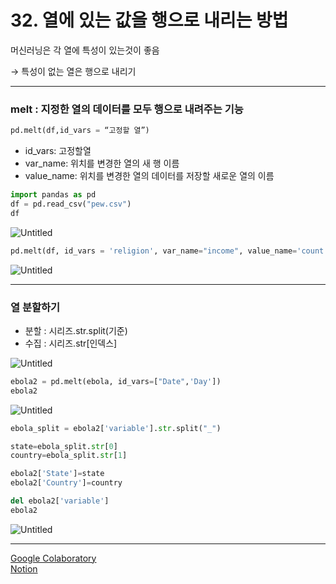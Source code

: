 # 32. 열에 있는 값을 행으로 내리는 방법

머신러닝은 각 열에 특성이 있는것이 좋음

→ 특성이 없는 열은 행으로 내리기

---

### melt : 지정한 열의 데이터를 모두 행으로 내려주는 기능

```python
pd.melt(df,id_vars = “고정할 열”)
```

- id_vars: 고정할열
- var_name: 위치를 변경한 열의 새 행 이름
- value_name: 위치를 변경한 열의 데이터를 저장할 새로운 열의 이름

```python
import pandas as pd
df = pd.read_csv("pew.csv")
df
```

![Untitled](https://s3-us-west-2.amazonaws.com/secure.notion-static.com/e4a346b4-52b1-46d9-9e32-59ae502c6017/Untitled.png)

```python
pd.melt(df, id_vars = 'religion', var_name="income", value_name='count')
```

![Untitled](https://s3-us-west-2.amazonaws.com/secure.notion-static.com/f82fc5fd-4bf8-4e96-b8be-4a0201b554db/Untitled.png)

---

### 열 분할하기

- 분할 : 시리즈.str.split(기준)
- 수집 : 시리즈.str[인덱스]

![Untitled](https://s3-us-west-2.amazonaws.com/secure.notion-static.com/e3dfb2a6-8920-4186-8af9-d0f48c44c4ff/Untitled.png)

```python
ebola2 = pd.melt(ebola, id_vars=["Date",'Day'])
ebola2
```

![Untitled](https://s3-us-west-2.amazonaws.com/secure.notion-static.com/a70aa3e1-64d8-47bc-9e5c-2c8a1467e307/Untitled.png)

```python
ebola_split = ebola2['variable'].str.split("_")

state=ebola_split.str[0]
country=ebola_split.str[1]

ebola2['State']=state
ebola2['Country']=country

del ebola2['variable']
ebola2
```

![Untitled](https://s3-us-west-2.amazonaws.com/secure.notion-static.com/75db8ce8-4e72-4d0e-9773-2ac89d413480/Untitled.png)

---

[Google Colaboratory](https://colab.research.google.com/drive/1HhndyWQF3HwaNNzGSJk-k7EKPEOs_l3F?usp=sharing)<br>
[Notion](https://determined-fan-807.notion.site/32-65065a05a42c443388f446bee4f12d66)
